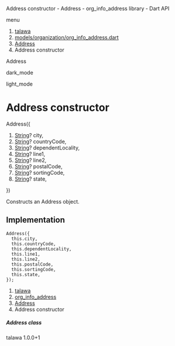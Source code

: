 




Address constructor - Address - org\_info\_address library - Dart API







menu

1. [talawa](../../index.html)
2. [models/organization/org\_info\_address.dart](../../file-___home_harshil_Desktop_open-source_palisadoes_talawa_lib_models_organization_org_info_address/)
3. [Address](../../file-___home_harshil_Desktop_open-source_palisadoes_talawa_lib_models_organization_org_info_address/Address-class.html)
4. Address constructor

Address


dark\_mode

light\_mode




# Address constructor


Address({

1. [String](https://api.flutter.dev/flutter/dart-core/String-class.html)? city,
2. [String](https://api.flutter.dev/flutter/dart-core/String-class.html)? countryCode,
3. [String](https://api.flutter.dev/flutter/dart-core/String-class.html)? dependentLocality,
4. [String](https://api.flutter.dev/flutter/dart-core/String-class.html)? line1,
5. [String](https://api.flutter.dev/flutter/dart-core/String-class.html)? line2,
6. [String](https://api.flutter.dev/flutter/dart-core/String-class.html)? postalCode,
7. [String](https://api.flutter.dev/flutter/dart-core/String-class.html)? sortingCode,
8. [String](https://api.flutter.dev/flutter/dart-core/String-class.html)? state,

})

Constructs an Address object.


## Implementation

```
Address({
  this.city,
  this.countryCode,
  this.dependentLocality,
  this.line1,
  this.line2,
  this.postalCode,
  this.sortingCode,
  this.state,
});
```

 


1. [talawa](../../index.html)
2. [org\_info\_address](../../file-___home_harshil_Desktop_open-source_palisadoes_talawa_lib_models_organization_org_info_address/)
3. [Address](../../file-___home_harshil_Desktop_open-source_palisadoes_talawa_lib_models_organization_org_info_address/Address-class.html)
4. Address constructor

##### Address class





talawa
1.0.0+1






